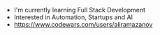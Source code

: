 - I'm currently learning Full Stack Development
- Interested in Automation, Startups and AI
- https://www.codewars.com/users/aliramazanov
